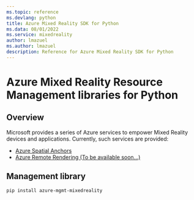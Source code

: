 ```yaml
---
ms.topic: reference
ms.devlang: python
title: Azure Mixed Reality SDK for Python
ms.data: 08/01/2022
ms.service: mixedreality
author: lmazuel
ms.author: lmazuel
description: Reference for Azure Mixed Reality SDK for Python
---
```

# Azure Mixed Reality Resource Management libraries for Python

## Overview

Microsoft provides a series of Azure services to empower Mixed Reality devices and applications. Currently, such services are provided:

* [Azure Spatial Anchors](https://azure.microsoft.com/en-us/services/spatial-anchors/)
* [Azure Remote Rendering (To be available soon...)](https://azure.microsoft.com/en-us/services/remote-rendering/)

## Management library
```bash
pip install azure-mgmt-mixedreality
```